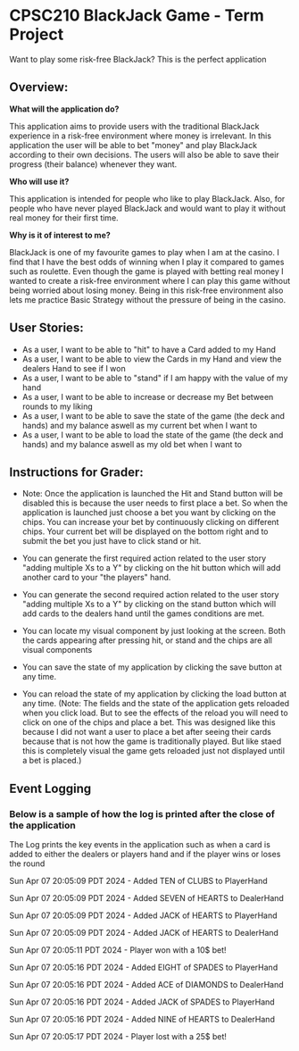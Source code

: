 # CPSC210 BlackJack Game - Term Project

Want to play some risk-free BlackJack? This is the perfect application

## Overview:

**What will the application do?**

This application aims to provide users with the traditional BlackJack experience in a risk-free environment where money is irrelevant.
In this application the user will be able to bet "money" and play BlackJack according to their own decisions.
The users will also be able to save their progress (their balance) whenever they want.

**Who will use it?**

This application is intended for people who like to play BlackJack. 
Also, for people who have never played BlackJack and would want to play it without real money for their first time.


**Why is it of interest to me?**

BlackJack is one of my favourite games to play when I am at the casino. 
I find that I have the best odds of winning when I play it compared to games such as roulette.
Even though the game is played with betting real money I wanted to create a risk-free environment where I can play this game without being worried about losing money.
Being in this risk-free environment also lets me practice Basic Strategy without the pressure of being in the casino.

## User Stories:

- As a user, I want to be able to "hit" to have a Card added to my Hand
- As a user, I want to be able to view the Cards in my Hand and view the dealers Hand to see if I won
- As a user, I want to be able to "stand" if I am happy with the value of my hand
- As a user, I want to be able to increase or decrease my Bet between rounds to my liking
- As a user, I want to be able to save the state of the game (the deck and hands) and my balance aswell as my current bet when I want to
- As a user, I want to be able to load the state of the game (the deck and hands) and my balance aswell as my old bet when I want to

## Instructions for Grader:
- Note: Once the application is launched the Hit and Stand button will be disabled this is because the user needs to first place a bet. So when the application is launched just choose a bet you want by clicking on the chips. You can increase your bet by continuously clicking on different chips. Your current bet will be displayed on the bottom right and to submit the bet you just have to click stand or hit.


- You can generate the first required action related to the user story "adding multiple Xs to a Y" by clicking on the hit button which will add another card to your "the players" hand.
- You can generate the second required action related to the user story "adding multiple Xs to a Y" by clicking on the stand button which will add cards to the dealers hand until the games conditions are met.
- You can locate my visual component by just looking at the screen. Both the cards appearing after pressing hit, or stand and the chips are all visual components
- You can save the state of my application by clicking the save button at any time.
- You can reload the state of my application by clicking the load button at any time. (Note: The fields and the state of the application gets reloaded when you click load. But to see the effects of the reload you will need to click on one of the chips and place a bet. This was designed like this because I did not want a user to place a bet after seeing their cards because that is not how the game is traditionally played. But like staed this is completely visual the game gets reloaded just not displayed until a bet is placed.)

## Event Logging

### Below is a sample of how the log is printed after the close of the application

The Log prints the key events in the application such as when a card is added to either the dealers or players hand and if the player wins or loses the round

Sun Apr 07 20:05:09 PDT 2024 - Added TEN of CLUBS to PlayerHand 

Sun Apr 07 20:05:09 PDT 2024 - Added SEVEN of HEARTS to DealerHand

Sun Apr 07 20:05:09 PDT 2024 - Added JACK of HEARTS to PlayerHand

Sun Apr 07 20:05:09 PDT 2024 - Added JACK of HEARTS to DealerHand

Sun Apr 07 20:05:11 PDT 2024 - Player won with a 10$ bet!

Sun Apr 07 20:05:16 PDT 2024 - Added EIGHT of SPADES to PlayerHand

Sun Apr 07 20:05:16 PDT 2024 - Added ACE of DIAMONDS to DealerHand

Sun Apr 07 20:05:16 PDT 2024 - Added JACK of SPADES to PlayerHand

Sun Apr 07 20:05:16 PDT 2024 - Added NINE of HEARTS to DealerHand

Sun Apr 07 20:05:17 PDT 2024 - Player lost with a 25$ bet!